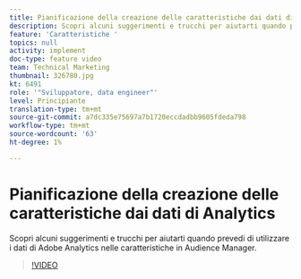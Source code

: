 ```yaml
---
title: Pianificazione della creazione delle caratteristiche dai dati di Analytics
description: Scopri alcuni suggerimenti e trucchi per aiutarti quando prevedi di utilizzare i dati di Adobe Analytics nelle caratteristiche in Audience Manager.
feature: 'Caratteristiche '
topics: null
activity: implement
doc-type: feature video
team: Technical Marketing
thumbnail: 326780.jpg
kt: 6491
role: '"Sviluppatore, data engineer"'
level: Principiante
translation-type: tm+mt
source-git-commit: a7dc335e75697a7b1720eccdadbb9605fdeda798
workflow-type: tm+mt
source-wordcount: '63'
ht-degree: 1%

---
```



# Pianificazione della creazione delle caratteristiche dai dati di Analytics

Scopri alcuni suggerimenti e trucchi per aiutarti quando prevedi di utilizzare i dati di Adobe Analytics nelle caratteristiche in Audience Manager.

>[!VIDEO](https://video.tv.adobe.com/v/326780/?quality=12&learn=on)
